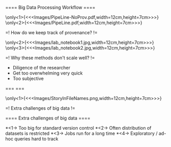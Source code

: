 

==== Big Data Processing Workflow ==== 

\only<1>{<<<Images/PipeLine-NoProv.pdf,width=12cm,height=7cm>>>}
\only<2>{<<<Images/PipeLine.pdf,width=12cm,height=7cm>>>}

=! How do we keep track of provenance? !=

\only<2>{<<<Images/lab_notebook1.jpg,width=12cm,height=7cm>>>}
\only<3>{<<<Images/lab_notebook2.jpg,width=12cm,height=7cm>>>}

=! Why these methods don't scale well? !=

* Diligence of the researcher
* Get too overwhelming very quick
* Too subjective

=== ===

\only<1>{<<<Images/StoryInFileNames.png,width=12cm,height=7cm>>>}

=! Extra challenges of big data !=

==== Extra challenges of big data ====

*<1-> Too big for standard version control 
*<2-> Often distribution of datasets is restricted 
*<3-> Jobs run for a long time
*<4-> Exploratory / ad-hoc queries hard to track
